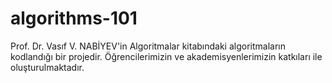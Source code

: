 # algorithms-101

Prof. Dr. Vasıf V. NABİYEV'in Algoritmalar kitabındaki algoritmaların kodlandığı bir projedir. Öğrencilerimizin ve akademisyenlerimizin katkıları ile oluşturulmaktadır.
